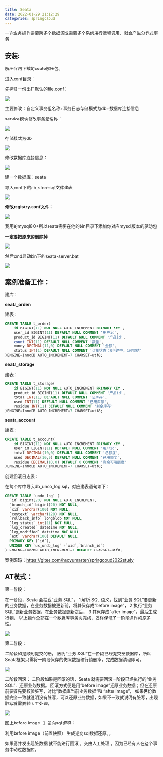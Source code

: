 ```yaml
---
title: Seata
date: 2022-01-29 21:12:29
categories: springcloud
---
```






一次业务操作需要跨多个数据源或需要多个系统进行远程调用，就会产生分步式事务





## 安装:

解压官网下载的seate解压包。

进入conf目录：

先拷贝一份出厂默认的file.conf：

![](https://edu-1395430748.oss-cn-beijing.aliyuncs.com/images/imgs/20220129213623.png)

主要修改：自定义事务组名称+事务日志存储模式为db+数据库连接信息



service模块修改事务组名称：

![](https://edu-1395430748.oss-cn-beijing.aliyuncs.com/images/imgs/20220130201514.png)

存储模式为db

![](https://edu-1395430748.oss-cn-beijing.aliyuncs.com/images/imgs/20220129214048.png)

修改数据库连接信息：

![](https://edu-1395430748.oss-cn-beijing.aliyuncs.com/images/imgs/20220129220025.png)



建一个数据库：seata

导入conf下的db_store.sql文件建表

![](https://edu-1395430748.oss-cn-beijing.aliyuncs.com/images/imgs/20220129214556.png)

**修改registry.conf文件：**

![](https://edu-1395430748.oss-cn-beijing.aliyuncs.com/images/imgs/20220129215931.png)



我用的mysql8.0+所以seata需要在他的bin目录下添加你对应mysql版本的驱动包

**一定要把原来的删除掉**

![](https://edu-1395430748.oss-cn-beijing.aliyuncs.com/images/imgs/20220129220056.png)

然后cmd启动bin下的seata-server.bat

![](https://edu-1395430748.oss-cn-beijing.aliyuncs.com/images/imgs/20220129220159.png)



## 案例准备工作：

建库：

**seata_order:**

建表：

```sql
CREATE TABLE t_order(
    id BIGINT(11) NOT NULL AUTO_INCREMENT PRIMARY KEY ,
    user_id BIGINT(11) DEFAULT NULL COMMENT '用户id',
    product_id BIGINT(11) DEFAULT NULL COMMENT '产品id',
    count INT(11) DEFAULT NULL COMMENT '数量',
    money DECIMAL(11,0) DEFAULT NULL COMMENT '金额',
    status INT(1) DEFAULT NULL COMMENT '订单状态：0创建中，1已完结'
)ENGINE=InnoDB AUTO_INCREMENT=7 CHARSET=utf8;
```

**seata_storage**

建表：

```sql
CREATE TABLE t_storage(
    id BIGINT(11) NOT NULL AUTO_INCREMENT PRIMARY KEY ,
    product_id BIGINT(11) DEFAULT NULL COMMENT '产品id',
    total INT(11) DEFAULT NULL COMMENT '总库存',
    used INT(11) DEFAULT NULL COMMENT '已用库存',
    residue INT(11) DEFAULT NULL COMMENT '剩余库存'
)ENGINE=InnoDB AUTO_INCREMENT=7 CHARSET=utf8;
```

**seata_account**

建表：

```sql
CREATE TABLE t_account(
    id BIGINT(11) NOT NULL AUTO_INCREMENT PRIMARY KEY ,
    user_id BIGINT(11) DEFAULT NULL COMMENT '用户id',
    total DECIMAL(10,0) DEFAULT NULL COMMENT '总额度',
    used DECIMAL(10,0) DEFAULT NULL COMMENT '已用额度',
    residue DECIMAL(10,0) DEFAULT 0 COMMENT '剩余可用额度'
)ENGINE=InnoDB AUTO_INCREMENT=7 CHARSET=utf8;
```

创建回滚日志表：

在每个库中导入db_undo_log.sql，对应建表语句如下：

```sql
CREATE TABLE `undo_log` (
  `id` bigint(20) NOT NULL AUTO_INCREMENT,
  `branch_id` bigint(20) NOT NULL,
  `xid` varchar(100) NOT NULL,
  `context` varchar(128) NOT NULL,
  `rollback_info` longblob NOT NULL,
  `log_status` int(11) NOT NULL,
  `log_created` datetime NOT NULL,
  `log_modified` datetime NOT NULL,
  `ext` varchar(100) DEFAULT NULL,
  PRIMARY KEY (`id`),
  UNIQUE KEY `ux_undo_log` (`xid`,`branch_id`)
) ENGINE=InnoDB AUTO_INCREMENT=1 DEFAULT CHARSET=utf8;
```

案例源码：https://gitee.com/haoyumaster/springcoud2022study



## AT模式：

第一阶段：

在一阶段，Seata 会拦截“业务 SQL”，
1  解析 SQL 语义，找到“业务 SQL”要更新的业务数据，在业务数据被更新前，将其保存成“before image”，
2  执行“业务 SQL”更新业务数据，在业务数据更新之后，
3  其保存成“after image”，最后生成行锁。
以上操作全部在一个数据库事务内完成，这样保证了一阶段操作的原子性。

![](https://edu-1395430748.oss-cn-beijing.aliyuncs.com/images/imgs/20220130215035.png)



第二阶段：

二阶段如是顺利提交的话，
因为“业务 SQL”在一阶段已经提交至数据库，所以Seata框架只需将一阶段保存的快照数据和行锁删掉，完成数据清理即可。

![](https://edu-1395430748.oss-cn-beijing.aliyuncs.com/images/imgs/20220130215204.png)

二阶段回滚：
二阶段如果是回滚的话，Seata 就需要回滚一阶段已经执行的“业务 SQL”，还原业务数据。
回滚方式便是用“before image”还原业务数据；但在还原前要首先要校验脏写，对比“数据库当前业务数据”和 “after image”，
如果两份数据完全一致就说明没有脏写，可以还原业务数据，如果不一致就说明有脏写，出现脏写就需要转人工处理。

![](https://edu-1395430748.oss-cn-beijing.aliyuncs.com/images/imgs/20220130221150.png)

图上before image -》逆向sql  解释：

利用before image（前置快照） 生成逆向sql数据还原。。

如果高并发出现脏数据 就不能进行回滚 ，交由人工处理  ，因为已经有人在这个事务中动过数据库。
